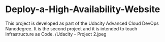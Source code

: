 # Deploy-a-High-Availability-Website
This project is developed as part of the Udacity Advanced Cloud DevOps Nanodegree. It is the second project and it is intended to teach Infrastructure as Code.
/Udacity - Project 2.jpeg
